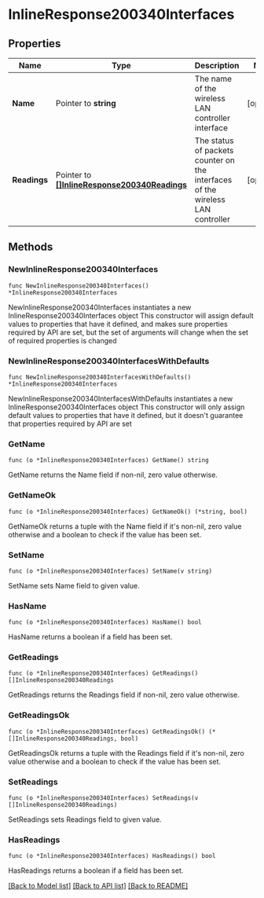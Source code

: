# InlineResponse200340Interfaces

## Properties

Name | Type | Description | Notes
------------ | ------------- | ------------- | -------------
**Name** | Pointer to **string** | The name of the wireless LAN controller interface | [optional] 
**Readings** | Pointer to [**[]InlineResponse200340Readings**](InlineResponse200340Readings.md) | The status of packets counter on the interfaces of the wireless LAN controller | [optional] 

## Methods

### NewInlineResponse200340Interfaces

`func NewInlineResponse200340Interfaces() *InlineResponse200340Interfaces`

NewInlineResponse200340Interfaces instantiates a new InlineResponse200340Interfaces object
This constructor will assign default values to properties that have it defined,
and makes sure properties required by API are set, but the set of arguments
will change when the set of required properties is changed

### NewInlineResponse200340InterfacesWithDefaults

`func NewInlineResponse200340InterfacesWithDefaults() *InlineResponse200340Interfaces`

NewInlineResponse200340InterfacesWithDefaults instantiates a new InlineResponse200340Interfaces object
This constructor will only assign default values to properties that have it defined,
but it doesn't guarantee that properties required by API are set

### GetName

`func (o *InlineResponse200340Interfaces) GetName() string`

GetName returns the Name field if non-nil, zero value otherwise.

### GetNameOk

`func (o *InlineResponse200340Interfaces) GetNameOk() (*string, bool)`

GetNameOk returns a tuple with the Name field if it's non-nil, zero value otherwise
and a boolean to check if the value has been set.

### SetName

`func (o *InlineResponse200340Interfaces) SetName(v string)`

SetName sets Name field to given value.

### HasName

`func (o *InlineResponse200340Interfaces) HasName() bool`

HasName returns a boolean if a field has been set.

### GetReadings

`func (o *InlineResponse200340Interfaces) GetReadings() []InlineResponse200340Readings`

GetReadings returns the Readings field if non-nil, zero value otherwise.

### GetReadingsOk

`func (o *InlineResponse200340Interfaces) GetReadingsOk() (*[]InlineResponse200340Readings, bool)`

GetReadingsOk returns a tuple with the Readings field if it's non-nil, zero value otherwise
and a boolean to check if the value has been set.

### SetReadings

`func (o *InlineResponse200340Interfaces) SetReadings(v []InlineResponse200340Readings)`

SetReadings sets Readings field to given value.

### HasReadings

`func (o *InlineResponse200340Interfaces) HasReadings() bool`

HasReadings returns a boolean if a field has been set.


[[Back to Model list]](../README.md#documentation-for-models) [[Back to API list]](../README.md#documentation-for-api-endpoints) [[Back to README]](../README.md)


